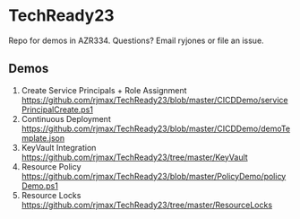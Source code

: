 # TechReady23

Repo for demos in AZR334.  Questions? Email ryjones or file an issue.

## Demos
1. Create Service Principals + Role Assignment https://github.com/rjmax/TechReady23/blob/master/CICDDemo/servicePrincipalCreate.ps1
2. Continuous Deployment https://github.com/rjmax/TechReady23/blob/master/CICDDemo/demoTemplate.json
3. KeyVault Integration https://github.com/rjmax/TechReady23/tree/master/KeyVault
4. Resource Policy https://github.com/rjmax/TechReady23/blob/master/PolicyDemo/policyDemo.ps1
5. Resource Locks https://github.com/rjmax/TechReady23/tree/master/ResourceLocks
